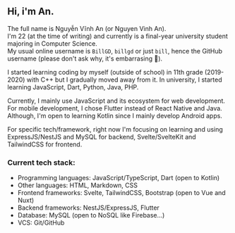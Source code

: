 ## Hi, i'm An.

The full name is Nguyễn Vĩnh An (or Nguyen Vinh An).  
I'm 22 (at the time of writing) and currently is a final-year university student majoring in Computer Science.  
My usual online username is `BillGD`, `billgd` or just `bill`, hence the GitHub username (please don't ask why, it's embarrasing 🙂).  

I started learning coding by myself (outside of school) in 11th grade (2019-2020) with C++ but I gradually moved away from it.
In university, I started learning JavaScript, Dart, Python, Java, PHP.

Currently, I mainly use JavaScript and its ecosystem for web development.
For mobile development, I chose Flutter instead of React Native and Java. Although, I'm open to learning Kotlin since I mainly develop Android apps.

For specific tech/framework, right now I'm focusing on learning and using ExpressJS/NestJS and MySQL for backend,
Svelte/SvelteKit and TailwindCSS for frontend.

### Current tech stack:

- Programming languages: JavaScript/TypeScript, Dart (open to Kotlin)
- Other languages: HTML, Markdown, CSS
- Frontend frameworks: Svelte, TailwindCSS, Bootstrap (open to Vue and Nuxt)
- Backend frameworks: NestJS/ExpressJS, Flutter
- Database: MySQL (open to NoSQL like Firebase...)
- VCS: Git/GitHub
